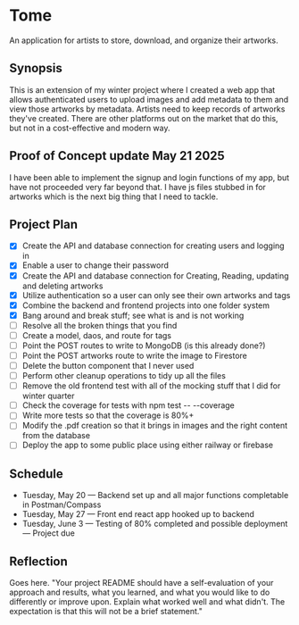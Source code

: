 # Tome
An application for artists to store, download, and organize their artworks.

## Synopsis
This is an extension of my winter project where I created a web app that allows authenticated users to upload images and add metadata to them and view those artworks by metadata. Artists need to keep records of artworks they've created. There are other platforms out on the market that do this, but not in a cost-effective and modern way.

## Proof of Concept update May 21 2025
I have been able to implement the signup and login functions of my app, but have not proceeded very far beyond that. I have js files stubbed in for artworks which is the next big thing that I need to tackle.

## Project Plan
- [x] Create the API and database connection for creating users and logging in
- [x] Enable a user to change their password
- [x] Create the API and database connection for Creating, Reading, updating and deleting artworks
- [x] Utilize authentication so a user can only see their own artworks and tags
- [x] Combine the backend and frontend projects into one folder system
- [x] Bang around and break stuff; see what is and is not working
- [ ] Resolve all the broken things that you find
- [ ] Create a model, daos, and route for tags
- [ ] Point the POST routes to write to MongoDB (is this already done?)
- [ ] Point the POST artworks route to write the image to Firestore
- [ ] Delete the button component that I never used
- [ ] Perform other cleanup operations to tidy up all the files
- [ ] Remove the old frontend test with all of the mocking stuff that I did for winter quarter
- [ ] Check the coverage for tests with npm test -- --coverage
- [ ] Write more tests so that the coverage is 80%+
- [ ] Modify the .pdf creation so that it brings in images and the right content from the database
- [ ] Deploy the app to some public place using either railway or firebase

## Schedule
* Tuesday, May 20 — Backend set up and all major functions completable in Postman/Compass
* Tuesday, May 27 — Front end react app hooked up to backend
* Tuesday, June 3 — Testing of 80% completed and possible deployment — Project due


## Reflection
Goes here. "Your project README should have a self-evaluation of your approach and results, what you learned, and what you would like to do differently or improve upon. Explain what worked well and what didn't. The expectation is that this will not be a brief statement."
